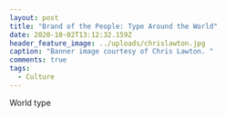 ```yaml
---
layout: post
title: "Brand of the People: Type Around the World"
date: 2020-10-02T13:12:32.159Z
header_feature_image: ../uploads/chrislawton.jpg
caption: "Banner image courtesy of Chris Lawton. "
comments: true
tags:
  - Culture
---
```

World type